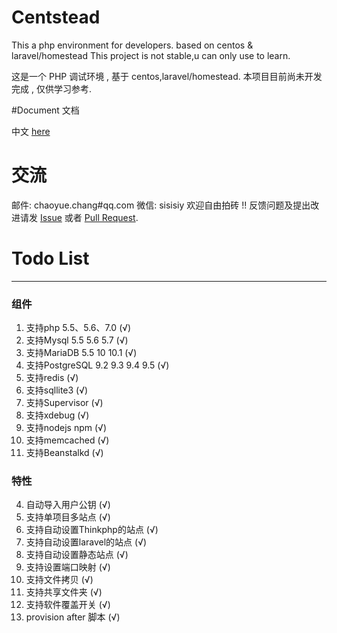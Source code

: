 # Centstead

This a php environment for developers. based on centos & laravel/homestead
This project is not stable,u can only use to learn.

这是一个 PHP 调试环境 , 基于 centos,laravel/homestead.
本项目目前尚未开发完成 , 仅供学习参考.

#Document 文档

中文 [here](docs/README.md)

# 交流
邮件: chaoyue.chang#qq.com
微信: sisisiy
欢迎自由拍砖 !!
反馈问题及提出改进请发 [Issue](https://github.com/jason-chang/centstead/issues/new) 或者 [Pull Request](https://github.com/jason-chang/centstead/compare).

# Todo List
------
### 组件
1. 支持php 5.5、5.6、7.0 (√)
2. 支持Mysql 5.5 5.6 5.7 (√)
3. 支持MariaDB 5.5 10 10.1 (√)
4. 支持PostgreSQL 9.2 9.3 9.4 9.5 (√)
5. 支持redis (√)
6. 支持sqllite3 (√)
7. 支持Supervisor (√)
8. 支持xdebug (√)
9. 支持nodejs npm (√)
10. 支持memcached (√)
11. 支持Beanstalkd (√)

### 特性
4. 自动导入用户公钥 (√)
5. 支持单项目多站点 (√)
6. 支持自动设置Thinkphp的站点 (√)
7. 支持自动设置laravel的站点 (√)
8. 支持自动设置静态站点 (√)
9. 支持设置端口映射 (√)
10. 支持文件拷贝 (√)
11. 支持共享文件夹 (√)
12. 支持软件覆盖开关 (√)
14. provision after 脚本 (√)